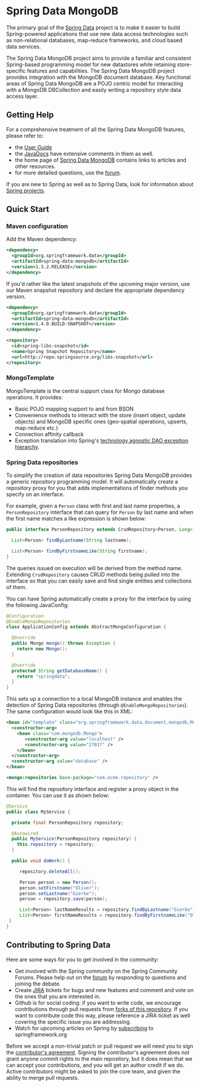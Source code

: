 # Spring Data MongoDB

The primary goal of the [Spring Data](http://www.springsource.org/spring-data) project is to make it easier to build Spring-powered applications that use new data access technologies such as non-relational databases, map-reduce frameworks, and cloud based data services.

The Spring Data MongoDB project aims to provide a familiar and consistent Spring-based programming model for new datastores while retaining store-specific features and capabilities. The Spring Data MongoDB project provides integration with the MongoDB document database. Key functional areas of Spring Data MongoDB are a POJO centric model for interacting with a MongoDB DBCollection and easily writing a repository style data access layer.

## Getting Help

For a comprehensive treatment of all the Spring Data MongoDB features, please refer to:

* the [User Guide](http://static.springsource.org/spring-data/data-mongodb/docs/current/reference/html/) 
* the [JavaDocs](http://static.springsource.org/spring-data/data-mongodb/docs/current/api/) have extensive comments in them as well.
* the home page of [Spring Data MongoDB](http://www.springsource.org/spring-data/mongodb) contains links to articles and other resources.
* for more detailed questions, use the [forum](http://forum.springsource.org/forumdisplay.php?f=80). 

If you are new to Spring as well as to Spring Data, look for information about [Spring projects](http://www.springsource.org/projects). 


## Quick Start

### Maven configuration

Add the Maven dependency:

```xml
<dependency>
  <groupId>org.springframework.data</groupId>
  <artifactId>spring-data-mongodb</artifactId>
  <version>1.3.2.RELEASE</version>
</dependency>
```

If you'd rather like the latest snapshots of the upcoming major version, use our Maven snapshot repository and declare the appropriate dependency version.

```xml
<dependency>
  <groupId>org.springframework.data</groupId>
  <artifactId>spring-data-mongodb</artifactId>
  <version>1.4.0.BUILD-SNAPSHOT</version>
</dependency>

<repository>
  <id>spring-libs-snapshot</id>
  <name>Spring Snapshot Repository</name>
  <url>http://repo.springsource.org/libs-snapshot</url>
</repository>
```

### MongoTemplate

MongoTemplate is the central support class for Mongo database operations. It provides:

* Basic POJO mapping support to and from BSON
* Convenience methods to interact with the store (insert object, update objects) and MongoDB specific ones (geo-spatial operations, upserts, map-reduce etc.)
* Connection affinity callback
* Exception translation into Spring's [technology agnostic DAO exception hierarchy](http://static.springsource.org/spring/docs/3.0.x/spring-framework-reference/html/dao.html#dao-exceptions).

### Spring Data repositories

To simplify the creation of data repositories Spring Data MongoDB provides a generic repository programming model. It will automatically create a repository proxy for you that adds implementations of finder methods you specify on an interface.  

For example, given a `Person` class with first and last name properties, a `PersonRepository` interface that can query for `Person` by last name and when the first name matches a like expression is shown below:

```java
public interface PersonRepository extends CrudRepository<Person, Long> {

  List<Person> findByLastname(String lastname);

  List<Person> findByFirstnameLike(String firstname);
}
```

The queries issued on execution will be derived from the method name. Extending `CrudRepository` causes CRUD methods being pulled into the interface so that you can easily save and find single entities and collections of them.

You can have Spring automatically create a proxy for the interface by using the following JavaConfig:

```java
@Configuration
@EnableMongoRepositories
class ApplicationConfig extends AbstractMongoConfiguration {

  @Override
  public Mongo mongo() throws Exception {
    return new Mongo();
  }

  @Override
  protected String getDatabaseName() {
    return "springdata";
  }
}
```

This sets up a connection to a local MongoDB instance and enables the detection of Spring Data repositories (through `@EnableMongoRepositories`). The same configuration would look like this in XML:

```xml
<bean id="template" class="org.springframework.data.document.mongodb.MongoTemplate">
  <constructor-arg>
    <bean class="com.mongodb.Mongo">
       <constructor-arg value="localhost" />
       <constructor-arg value="27017" />
    </bean>
  </constructor-arg>
  <constructor-arg value="database" />
</bean>

<mongo:repositories base-package="com.acme.repository" />
```

This will find the repository interface and register a proxy object in the container. You can use it as shown below:

```java
@Service
public class MyService {

  private final PersonRepository repository;

  @Autowired
  public MyService(PersonRepository repository) {
    this.repository = repository;
  }

  public void doWork() {

     repository.deleteAll();

     Person person = new Person();
     person.setFirstname("Oliver");
     person.setLastname("Gierke");
     person = repository.save(person);

     List<Person> lastNameResults = repository.findByLastname("Gierke");
     List<Person> firstNameResults = repository.findByFirstnameLike("Oli*");
 }
}
```

## Contributing to Spring Data

Here are some ways for you to get involved in the community:

* Get involved with the Spring community on the Spring Community Forums.  Please help out on the [forum](http://forum.springsource.org/forumdisplay.php?f=80) by responding to questions and joining the debate.
* Create [JIRA](https://jira.springframework.org/browse/DATADOC) tickets for bugs and new features and comment and vote on the ones that you are interested in.  
* Github is for social coding: if you want to write code, we encourage contributions through pull requests from [forks of this repository](http://help.github.com/forking/). If you want to contribute code this way, please reference a JIRA ticket as well covering the specific issue you are addressing.
* Watch for upcoming articles on Spring by [subscribing](http://www.springsource.org/node/feed) to springframework.org

Before we accept a non-trivial patch or pull request we will need you to sign the [contributor's agreement](https://support.springsource.com/spring_committer_signup).  Signing the contributor's agreement does not grant anyone commit rights to the main repository, but it does mean that we can accept your contributions, and you will get an author credit if we do.  Active contributors might be asked to join the core team, and given the ability to merge pull requests.

